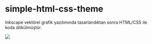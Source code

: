 # simple-html-css-theme
 Inkscape vektörel grafik yazılımında tasarlandıktan sonra HTML/CSS ile koda dökülmüştür.

 <img src="https://i.imgur.com/dtl0IAog.png"/>

